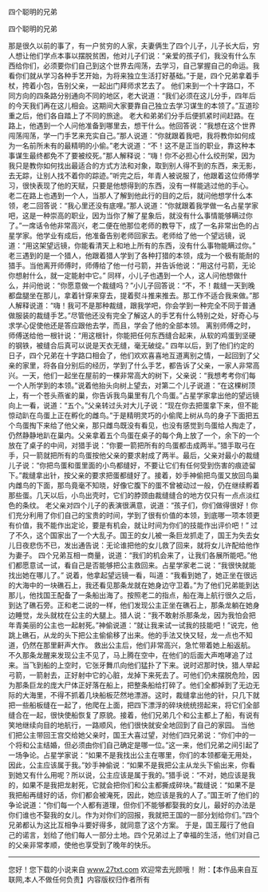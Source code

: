 四个聪明的兄弟

四个聪明的兄弟 

那是很久以前的事了，有一户贫穷的人家，夫妻俩生了四个儿子，儿子长大后，穷人想让他们学点本事以摆脱贫困，他对儿子们说：“亲爱的孩子们，我没有什么东西给你们，必须要你们自己到这个世界去闯荡，去学习，自己掌握自己的命运。我看你们就从学习各种手艺开始，为将来独立生活打好基础。”于是，四个兄弟拿着手杖，挎着小包，告别父亲，一起出门拜师求艺去了。 
他们来到一个十字路口，不同方向的四条路分别通向不同的地区，老大说道：“我们必须在这儿分手，四年后的今天我们再在这儿相会。这期间大家要靠自己独立去学习谋生的本领了。”互道珍重之后，他们各自踏上了不同的旅途。 
老大和弟弟们分手后便抓紧时间赶路。在路上，他遇到一个人问他准备到哪里去，想干什么。他回答说：“我想在这个世界闯荡闯荡，学一门手艺来充实自己。”那人说道：“你就跟着我吧，我将教你如何成为一名前所未有的最精明的小偷。”老大说道：“不！这不是正当的职业，靠这种本事谋生最终都免不了要被绞死。”那人解释说：“嗨！你不必担心什么绞刑架，因为我只是教你如何找出最适合的方式方法和对象，取到别人得不到的东西，来无影，去无踪，让别人找不着你的踪迹。”听完之后，年青人被说服了，他跟着这位师傅学习，很快表现了他的天赋，只要是他想得到的东西，没有一样能逃过他的手心。 
老二在路上也遇到一个人，当那人了解到他此行的目的之后，就问他想学什么本领，老二回答说：“我心里还没有底哩。”那人说道：“你就跟着我学做一名占星学家吧，这是一种崇高的职业，因为当你了解了星象后，就没有什么事情能够瞒过你了。”一席话令他非常高兴，老二便在他那位老师的教导下，成了一名非常出色的占星学家。他学业有成后，他准备告别老师回家去。老师给了他一个望远镜，说道：“用这架望远镜，你能看清天上和地上所有的东西，没有什么事物能瞒过你。” 
老三遇到的是一个猎人，他跟着猎人学到了各种打猎的本领，成为一个极有能耐的猎手。当他离开师傅时，师傅给了他一付弓箭，并告诉他说：“用这付弓箭，无论你想射什么，就一定能射中它。” 
同样，小儿子也遇到一个人，这人问他想做什么，并问他说：“你愿意做一个裁缝吗？”小儿子回答说：“不，不！裁缝一天到晚都盘腿坐在那儿，拿着针穿来穿去，提着熨斗推来推去。那工作不适合我来做。”那人解释说道：“嗨！我可不是那种裁缝，跟我学吧，你会学到一种完全不同于普通做服装的裁缝手艺。”尽管他还没有完全了解这人的手艺有什么特别之处，好奇心与求学心促使他还是答应跟他去学，而且，学会了他的全部本领。 
离别师傅之时，师傅送给他一根针说：“用这根针，你能把任何东西缝合起来，从软的鸡蛋到坚硬的钢铁，被缝合后真可以说是天衣无缝，毫无破绽。” 
四年以后，到了他们约定的日子，四个兄弟在十字路口相会了，他们欢欢喜喜地互道离别之情，一起回到了父亲的家里，将各自分别后的经历，学到了什么手艺，都告诉了父亲，一家人非常高兴。一天，他们一起坐在屋前的一棵非常高大的树下，父亲说：“我想考考你们每一个人所学到的本领。”说着他抬头向树上望去，对第二个儿子说道：“在这棵树顶上，有一个苍头燕雀的巢，你告诉我鸟巢里有几个鸟蛋。”占星学家拿出他的望远镜向上一看，说道：“五个。”父亲转过头对大儿子说：“现在你去把蛋拿下来，但不能惊动趴在鸟蛋上正在孵化的雌鸟。”于是精明灵巧的小偷爬上树从鸟的身子下面把五个鸟蛋掏下来给了他父亲，那只雌鸟既没有看见，也没有感觉到鸟蛋给人掏走了，仍然静静地趴在巢内。父亲拿着五个鸟蛋在桌子的每个角上放了一个，余下的一个放在了桌子的中间，对猎手说：“你要一箭把所有的鸟蛋都击成两半。”猎手取弓在手，只一箭就把所有的鸟蛋按他父亲的要求射成了两半。最后，父亲对最小的裁缝儿子说：“你把鸟蛋和蛋里面的小鸟都缝好，不要让它们有任何受到伤害的痕迹留下。”裁缝拿出针，按父亲的要求把蛋都缝好了。接着，妙手神偷把鸟蛋又放回鸟巢内雌鸟的下面，那鸟竟毫不知晓，好像它腹下的蛋不曾被动过一般，仍在继续孵着那些蛋。几天以后，小鸟出壳时，它们的脖颈由裁缝缝合的地方仅只有一点点淡红色的条纹。 
老父亲对四个儿子的表演很满意，说道：“孩子们，你们做得很好！你们充分利用了你们自己的宝贵的时间，学到了很有价值的本领，到底哪一项本领更有价值，我不能作出定论，要是有机会，就让时间为你们的技能作出评价吧！” 
过了不久，这个国家出了一个大乱子。国王的女儿被一条巨龙抓走了，国王为失去女儿日夜悲伤不已，发出通告说：无论谁把他的女儿救了回来，就将女儿许配给他作为妻子。 
四个兄弟互相一商量，说道：“我们的机会来了，让我们各展所能吧。”他们都愿意试一试，看自己是否能够把公主救回来。占星学家老二说：“我很快就能找出她在哪儿了。” 
说着，他拿起望远镜一看，叫道：“我看到她了，她正坐在很远的大海中的一块礁石上，我还看见那条龙就在她身边守卫着。”为了他们兄弟能到达那儿，他找国王配备了一条船出海了。按照老二的指点，船在海上航行很久之后，到达了礁石旁。正和老二说的一样，他们发现公主正坐在礁石上，那条龙躺在她身边睡觉，龙头就枕在公主的大腿上。猎人说：“我不敢射杀那条龙，因为我怕会把年青美丽的公主也一起射死。”神偷说道：“就让我来试一试我的技能吧！”说完，他跳上礁石，从龙的头下把公主偷偷移了出来。他的手法又快又轻，龙一点也不知道，仍然在那里鼾声大作。 
救出公主后，他们非常高兴，急忙带着她上船返航。不久那条龙醒来发现公主不见了，马上腾在空中，在他们的后面大声咆哮追了过来。当飞到船的上空时，它张牙舞爪向他们猛扑了下来。说时迟那时快，猎人举起弓箭，一箭射去，正好射中它的心脏，龙掉下来死去了。可他们仍未摆脱危险，因为那条巨龙的庞大尸体正好落在船上，把整条船给打碎了。他们全都掉到了无边无际的大海里，不得不抓着几块船板茫然地漂游。这时，裁缝拿出他的针，只几下就把一些船板缝在一起了，他爬在上面，把四下漂浮的碎块统统捞起来，将它们全部缝合在一起，很快使船恢复了原貌。接着，他们兄弟几个和公主都上了船，有说有笑地继续向目的地航行，一路顺风，他们很快就安全地回到了自己的家园。 
当他们把公主带回王宫交给她父亲时，国王大喜过望，对他们四兄弟说：“你们中的一个将和公主结婚，但必须由你们自己确定是哪一位。”这一来，他们兄弟之间引起了一场争论。占星学家说：“如果不是我找出公主在哪里，你们的本领都毫无用处，因此，公主应该属于我。”妙手神偷说：“如果不是我把公主从龙头下偷出来，你看到她又有什么用呢？所以说，公主应该是属于我的。”猎手说：“不对，她应该是我的，如果不是我把龙射死，它就会把你们和公主都撕成碎块。”裁缝说：“如果不是我把船再缝好的话，你们都会被淹死，因此，她应该是我的人了。”国王听了他们的争论说道：“你们每一个人都有道理，但你们不能够都娶我的女儿，最好的办法是你们谁也不娶我的女儿。作为对你们的回报，我就把王国的一部分划给你们。”四个兄弟都认为这比互相争斗要好得多，就同意了这个方案。 
于是，国王履行了他自己的诺言，划给了他们每人一部分土地。四个兄弟过上了幸福的生活，他们对自己的父亲非常孝顺，使他也享受到了晚年的快乐。 

                  
--------------------
您好！您下载的小说来自 www.27txt.com 欢迎常去光顾哦！
附：【本作品来自互联网,本人不做任何负责】内容版权归作者所有